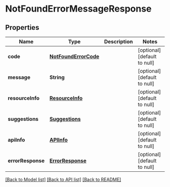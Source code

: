 # NotFoundErrorMessageResponse
## Properties

| Name | Type | Description | Notes |
|------------ | ------------- | ------------- | -------------|
| **code** | [**NotFoundErrorCode**](NotFoundErrorCode.md) |  | [optional] [default to null] |
| **message** | **String** |  | [optional] [default to null] |
| **resourceInfo** | [**ResourceInfo**](ResourceInfo.md) |  | [optional] [default to null] |
| **suggestions** | [**Suggestions**](Suggestions.md) |  | [optional] [default to null] |
| **apiInfo** | [**APIInfo**](APIInfo.md) |  | [optional] [default to null] |
| **errorResponse** | [**ErrorResponse**](ErrorResponse.md) |  | [optional] [default to null] |

[[Back to Model list]](../README.md#documentation-for-models) [[Back to API list]](../README.md#documentation-for-api-endpoints) [[Back to README]](../README.md)


